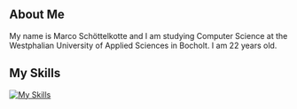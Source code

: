 ## About Me
My name is Marco Schöttelkotte and I am studying Computer Science at the Westphalian University of Applied Sciences in Bocholt. I am 22 years old.

## My Skills
[![My Skills](https://skillicons.dev/icons?i=c,cpp,cs,java,php,python,typescript,angular,dotnet,flutter,html,sass,firebase,vite,materialui&theme=dark&perline=15)](https://skillicons.dev)
